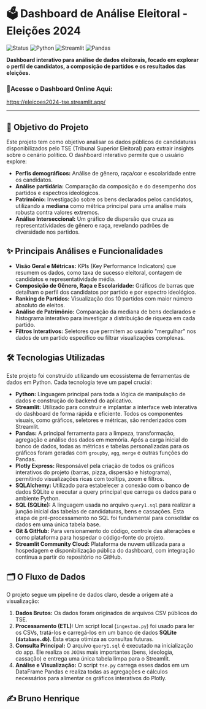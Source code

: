 # 🗳️ Dashboard de Análise Eleitoral - Eleições 2024

![Status](https://img.shields.io/badge/status-concluído-green)
![Python](https://img.shields.io/badge/Python-3.10+-blue?logo=python)
![Streamlit](https://img.shields.io/badge/Streamlit-1.25+-red?logo=streamlit)
![Pandas](https://img.shields.io/badge/Pandas-2.0+-blue?logo=pandas)

**Dashboard interativo para análise de dados eleitorais, focado em explorar o perfil de candidatos, a composição de partidos e os resultados das eleições.**

### 🚀Acesse o Dashboard Online Aqui:
https://eleicoes2024-tse.streamlit.app/

---

## 🎯 Objetivo do Projeto

Este projeto tem como objetivo analisar os dados públicos de candidaturas disponibilizados pelo TSE (Tribunal Superior Eleitoral) para extrair insights sobre o cenário político. O dashboard interativo permite que o usuário explore:

* **Perfis demográficos:** Análise de gênero, raça/cor e escolaridade entre os candidatos.
* **Análise partidária:** Comparação da composição e do desempenho dos partidos e espectros ideológicos.
* **Patrimônio:** Investigação sobre os bens declarados pelos candidatos, utilizando a **mediana** como métrica principal para uma análise mais robusta contra valores extremos.
* **Análise Interseccional:** Um gráfico de dispersão que cruza as representatividades de gênero e raça, revelando padrões de diversidade nos partidos.

## ✨ Principais Análises e Funcionalidades

* **Visão Geral e Métricas:** KPIs (Key Performance Indicators) que resumem os dados, como taxa de sucesso eleitoral, contagem de candidatos e representatividade média.
* **Composição de Gênero, Raça e Escolaridade:** Gráficos de barras que detalham o perfil dos candidatos por partido e por espectro ideológico.
* **Ranking de Partidos:** Visualização dos 10 partidos com maior número absoluto de eleitos.
* **Análise de Patrimônio:** Comparação da mediana de bens declarados e histograma interativo para investigar a distribuição de riqueza em cada partido.
* **Filtros Interativos:** Seletores que permitem ao usuário "mergulhar" nos dados de um partido específico ou filtrar visualizações complexas.

## 🛠️ Tecnologias Utilizadas

Este projeto foi construído utilizando um ecossistema de ferramentas de dados em Python. Cada tecnologia teve um papel crucial:
* **Python:** Linguagem principal para toda a lógica de manipulação de dados e construção do backend do aplicativo.
* **Streamlit:** Utilizado para construir e implantar a interface web interativa do dashboard de forma rápida e eficiente. Todos os componentes visuais, como gráficos, seletores e métricas, são renderizados com Streamlit.
* **Pandas:** A principal ferramenta para a limpeza, transformação, agregação e análise dos dados em memória. Após a carga inicial do banco de dados, todas as métricas e tabelas personalizadas para os gráficos foram geradas com `groupby`, `agg`, `merge` e outras funções do Pandas.
* **Plotly Express:** Responsável pela criação de todos os gráficos interativos do projeto (barras, pizza, dispersão e histograma), permitindo visualizações ricas com tooltips, zoom e filtros.
* **SQLAlchemy:** Utilizado para estabelecer a conexão com o banco de dados SQLite e executar a query principal que carrega os dados para o ambiente Python.
* **SQL (SQLite):** A linguagem usada no arquivo `query1.sql` para realizar a junção inicial das tabelas de candidaturas, bens e cassações. Esta etapa de pré-processamento no SQL foi fundamental para consolidar os dados em uma única tabela base.
* **Git & GitHub:** Para versionamento do código, controle das alterações e como plataforma para hospedar o código-fonte do projeto.
* **Streamlit Community Cloud:** Plataforma de nuvem utilizada para a hospedagem e disponibilização pública do dashboard, com integração contínua a partir do repositório no GitHub.

## 🗂️ O Fluxo de Dados

O projeto segue um pipeline de dados claro, desde a origem até a visualização:
1.  **Dados Brutos:** Os dados foram originados de arquivos CSV públicos do TSE.
2.  **Processamento (ETL):** Um script local (`ingestao.py`) foi usado para ler os CSVs, tratá-los e carregá-los em um banco de dados **SQLite (`database.db`)**. Esta etapa otimiza as consultas futuras.
3.  **Consulta Principal:** O arquivo `query1.sql` é executado na inicialização do app. Ele realiza os `JOIN`s mais importantes (bens, ideologia, cassação) e entrega uma única tabela limpa para o Streamlit.
4.  **Análise e Visualização:** O script `tse.py` carrega esses dados em um DataFrame Pandas e realiza todas as agregações e cálculos necessários para alimentar os gráficos interativos do Plotly.


## ✍️ Bruno Henrique
